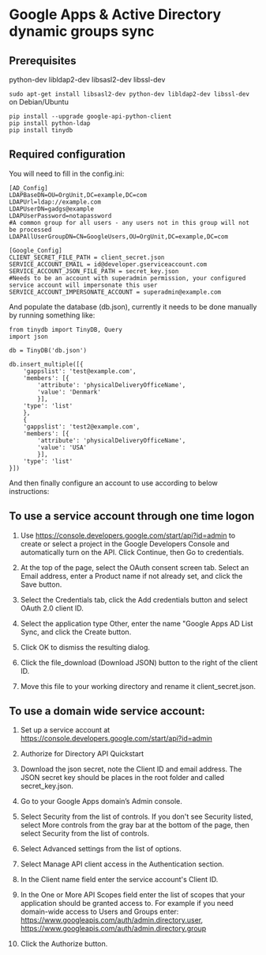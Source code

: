 # Google Apps & Active Directory dynamic groups sync

## Prerequisites

python-dev
libldap2-dev
libsasl2-dev
libssl-dev

```sudo apt-get install libsasl2-dev python-dev libldap2-dev libssl-dev``` on Debian/Ubuntu

```
pip install --upgrade google-api-python-client
pip install python-ldap
pip install tinydb
```

## Required configuration

You will need to fill in the config.ini:

```
[AD_Config]
LDAPBaseDN=OU=OrgUnit,DC=example,DC=com
LDAPUrl=ldap://example.com
LDAPUserDN=gadgs@example
LDAPUserPassword=notapassword
#A common group for all users - any users not in this group will not be processed
LDAPAllUserGroupDN=CN=GoogleUsers,OU=OrgUnit,DC=example,DC=com

[Google_Config]
CLIENT_SECRET_FILE_PATH = client_secret.json
SERVICE_ACCOUNT_EMAIL = id@developer.gserviceaccount.com
SERVICE_ACCOUNT_JSON_FILE_PATH = secret_key.json
#Needs to be an account with superadmin permission, your configured service account will impersonate this user
SERVICE_ACCOUNT_IMPERSONATE_ACCOUNT = superadmin@example.com
```

And populate the database (db.json), currently it needs to be done manually by running something like:
```
from tinydb import TinyDB, Query
import json

db = TinyDB('db.json')

db.insert_multiple([{
    'gappslist': 'test@example.com',
    'members': [{
        'attribute': 'physicalDeliveryOfficeName',
        'value': 'Denmark'
        }],
    'type': 'list'
    },
    {
    'gappslist': 'test2@example.com',
    'members': [{
        'attribute': 'physicalDeliveryOfficeName',
        'value': 'USA'
        }],
    'type': 'list'
}])
```

And then finally configure an account to use according to below instructions:

## To use a service account through one time logon

1. Use https://console.developers.google.com/start/api?id=admin to create or select a project in the Google Developers Console and automatically turn on the API. Click Continue, then Go to credentials.

2. At the top of the page, select the OAuth consent screen tab. Select an Email address, enter a Product name if not already set, and click the Save button.

3. Select the Credentials tab, click the Add credentials button and select OAuth 2.0 client ID.

4. Select the application type Other, enter the name "Google Apps AD List Sync, and click the Create button.

5. Click OK to dismiss the resulting dialog.

6. Click the file_download (Download JSON) button to the right of the client ID.

7. Move this file to your working directory and rename it client_secret.json.

## To use a domain wide service account: 

1. Set up a service account at https://console.developers.google.com/start/api?id=admin

2. Authorize for Directory API Quickstart

3. Download the json secret, note the Client ID and email address. The JSON secret key should be places in the root folder and called secret_key.json.

4. Go to your Google Apps domain’s Admin console.

5. Select Security from the list of controls. If you don't see Security listed, select More controls from the gray bar at the bottom of the page, then select Security from the list of controls.

6. Select Advanced settings from the list of options.

7. Select Manage API client access in the Authentication section.

8. In the Client name field enter the service account's Client ID.

9. In the One or More API Scopes field enter the list of scopes that your application should be granted access to. For example if you need domain-wide access to Users and Groups enter: https://www.googleapis.com/auth/admin.directory.user, https://www.googleapis.com/auth/admin.directory.group

10. Click the Authorize button.